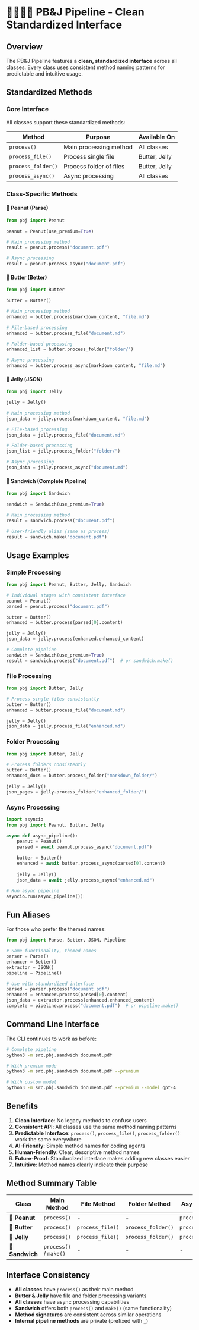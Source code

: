 # 🥜🧈🍇🥪 PB&J Pipeline - Clean Standardized Interface

## Overview

The PB&J Pipeline features a **clean, standardized interface** across all classes. Every class uses consistent method naming patterns for predictable and intuitive usage.

## Standardized Methods

### Core Interface
All classes support these standardized methods:

| Method | Purpose | Available On |
|--------|---------|--------------|
| `process()` | Main processing method | All classes |
| `process_file()` | Process single file | Butter, Jelly |
| `process_folder()` | Process folder of files | Butter, Jelly |
| `process_async()` | Async processing | All classes |

### Class-Specific Methods

#### 🥜 Peanut (Parse)
```python
from pbj import Peanut

peanut = Peanut(use_premium=True)

# Main processing method
result = peanut.process("document.pdf")

# Async processing
result = peanut.process_async("document.pdf")
```

#### 🧈 Butter (Better)
```python
from pbj import Butter

butter = Butter()

# Main processing method
enhanced = butter.process(markdown_content, "file.md")

# File-based processing
enhanced = butter.process_file("document.md")

# Folder-based processing
enhanced_list = butter.process_folder("folder/")

# Async processing
enhanced = butter.process_async(markdown_content, "file.md")
```

#### 🍇 Jelly (JSON)
```python
from pbj import Jelly

jelly = Jelly()

# Main processing method
json_data = jelly.process(markdown_content, "file.md")

# File-based processing
json_data = jelly.process_file("document.md")

# Folder-based processing
json_list = jelly.process_folder("folder/")

# Async processing
json_data = jelly.process_async("document.md")
```

#### 🥪 Sandwich (Complete Pipeline)
```python
from pbj import Sandwich

sandwich = Sandwich(use_premium=True)

# Main processing method
result = sandwich.process("document.pdf")

# User-friendly alias (same as process)
result = sandwich.make("document.pdf")
```

## Usage Examples

### Simple Processing
```python
from pbj import Peanut, Butter, Jelly, Sandwich

# Individual stages with consistent interface
peanut = Peanut()
parsed = peanut.process("document.pdf")

butter = Butter()
enhanced = butter.process(parsed[0].content)

jelly = Jelly()
json_data = jelly.process(enhanced.enhanced_content)

# Complete pipeline
sandwich = Sandwich(use_premium=True)
result = sandwich.process("document.pdf")  # or sandwich.make()
```

### File Processing
```python
from pbj import Butter, Jelly

# Process single files consistently
butter = Butter()
enhanced = butter.process_file("document.md")

jelly = Jelly()
json_data = jelly.process_file("enhanced.md")
```

### Folder Processing
```python
from pbj import Butter, Jelly

# Process folders consistently
butter = Butter()
enhanced_docs = butter.process_folder("markdown_folder/")

jelly = Jelly()
json_pages = jelly.process_folder("enhanced_folder/")
```

### Async Processing
```python
import asyncio
from pbj import Peanut, Butter, Jelly

async def async_pipeline():
    peanut = Peanut()
    parsed = await peanut.process_async("document.pdf")
    
    butter = Butter()
    enhanced = await butter.process_async(parsed[0].content)
    
    jelly = Jelly()
    json_data = await jelly.process_async("enhanced.md")

# Run async pipeline
asyncio.run(async_pipeline())
```

## Fun Aliases

For those who prefer the themed names:

```python
from pbj import Parse, Better, JSON, Pipeline

# Same functionality, themed names
parser = Parse()
enhancer = Better()
extractor = JSON()
pipeline = Pipeline()

# Use with standardized interface
parsed = parser.process("document.pdf")
enhanced = enhancer.process(parsed[0].content)
json_data = extractor.process(enhanced.enhanced_content)
complete = pipeline.process("document.pdf")  # or pipeline.make()
```

## Command Line Interface

The CLI continues to work as before:

```bash
# Complete pipeline
python3 -m src.pbj.sandwich document.pdf

# With premium mode
python3 -m src.pbj.sandwich document.pdf --premium

# With custom model
python3 -m src.pbj.sandwich document.pdf --premium --model gpt-4
```

## Benefits

1. **Clean Interface**: No legacy methods to confuse users
2. **Consistent API**: All classes use the same method naming patterns
3. **Predictable Interface**: `process()`, `process_file()`, `process_folder()` work the same everywhere
4. **AI-Friendly**: Simple method names for coding agents
5. **Human-Friendly**: Clear, descriptive method names
6. **Future-Proof**: Standardized interface makes adding new classes easier
7. **Intuitive**: Method names clearly indicate their purpose

## Method Summary Table

| Class | Main Method | File Method | Folder Method | Async Method |
|-------|-------------|-------------|---------------|--------------|
| **🥜 Peanut** | `process()` | - | - | `process_async()` |
| **🧈 Butter** | `process()` | `process_file()` | `process_folder()` | `process_async()` |
| **🍇 Jelly** | `process()` | `process_file()` | `process_folder()` | `process_async()` |
| **🥪 Sandwich** | `process()` / `make()` | - | - | - |

## Interface Consistency

- **All classes** have `process()` as their main method
- **Butter & Jelly** have file and folder processing variants
- **All classes** have async processing capabilities  
- **Sandwich** offers both `process()` and `make()` (same functionality)
- **Method signatures** are consistent across similar operations
- **Internal pipeline methods** are private (prefixed with `_`)